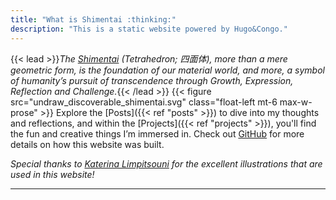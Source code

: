 ```yaml
---
title: "What is Shimentai :thinking:"
description: "This is a static website powered by Hugo&Congo."
---
```

{{< lead >}}_The [Shimentai](https://en.wiktionary.org/wiki/%E3%81%97%E3%82%81%E3%82%93%E3%81%9F%E3%81%84#Japanese) (Tetrahedron; 四面体), more than a mere geometric form, is the foundation of our material world, and more, a symbol of humanity’s pursuit of transcendence through Growth, Expression, Reflection and Challenge._{{< /lead >}}
{{< figure src="undraw_discoverable_shimentai.svg" class="float-left mt-6 max-w-prose" >}}
Explore the [Posts]({{< ref "posts" >}}) to dive into my thoughts and reflections, and within the [Projects]({{< ref "projects" >}}), you'll find the fun and creative things I’m immersed in. Check out [GitHub](https://github.com/qogris/shimentai/) for more details on how this website was built.

_Special thanks to [Katerina Limpitsouni](https://ninalimpi.com) for the excellent illustrations that are used in this website!_

---
